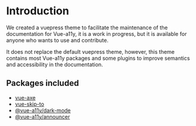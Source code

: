 # Introduction

We created a vuepress theme to facilitate the maintenance of the documentation for Vue-a11y, it is a work in progress, but it is available for anyone who wants to use and contribute.

It does not replace the default vuepress theme, however, this theme contains most Vue-a11y packages and some plugins to improve semantics and accessibility in the documentation.

## Packages included

- [vue-axe](https://github.com/vue-a11y/vue-axe)
- [vue-skip-to](https://github.com/vue-a11y/vue-skip-to)
- [@vue-a11y/dark-mode](https://github.com/vue-a11y/vue-dark-mode)
- [@vue-a11y/announcer](https://github.com/vue-a11y/vue-announcer)
